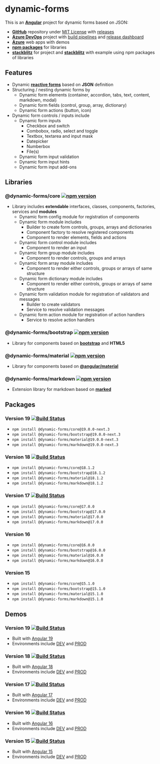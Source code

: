 # **dynamic-forms**

This is an [**Angular**](https://angular.dev) project for dynamic forms based on JSON:

- [**GitHub**](https://github.com/dynamic-forms/dynamic-forms) repository under [MIT License](https://github.com/dynamic-forms/dynamic-forms/blob/main/LICENSE.md) with [releases](https://github.com/dynamic-forms/dynamic-forms/releases)
- [**Azure DevOps**](https://dev.azure.com/alexandergebuhr/dynamic-forms) project with [build pipelines](https://dev.azure.com/alexandergebuhr/dynamic-forms/_build) and [release dashboard](https://dev.azure.com/alexandergebuhr/dynamic-forms/_dashboards/dashboard/75c3b542-d483-4a2c-b7e0-b822a0d4a493)
- [**Azure**](https://dynamic-forms.azurewebsites.net/) web apps with demos
- [**npm packages**](https://www.npmjs.com/org/dynamic-forms) for libraries
- [**stackblitz**](https://stackblitz.com/~/github.com/dynamic-forms/dynamic-forms) for project and [**stackblitz**](https://stackblitz.com/edit/dynamic-forms-stackblitz) with example using npm packages of libraries

## **Features**

- Dynamic [**reactive forms**](https://angular.dev/guide/forms/reactive-forms) based on **JSON** definition
- Structuring / nesting dynamic forms by
  - Dynamic form elements (container, accordion, tabs, text, content, markdown, modal)
  - Dynamic form fields (control, group, array, dictionary)
  - Dynamic form actions (button, icon)
- Dynamic form controls / inputs include
  - Dynamic form inputs
    - Checkbox and switch
    - Combobox, radio, select and toggle
    - Textbox, textarea and input mask
    - Datepicker
    - Numberbox
    - File(s)
  - Dynamic form input validation
  - Dynamic form input hints
  - Dynamic form input add-ons

## **Libraries**

### **@dynamic-forms/core** [![npm version](https://badge.fury.io/js/@dynamic-forms%2Fcore.svg)](https://badge.fury.io/js/@dynamic-forms%2Fcore)

- Library includes **extendable** interfaces, classes, components, factories, services and **modules**
  - Dynamic form config module for registration of components
  - Dynamic form module includes
    - Builder to create form controls, groups, arrays and dictionaries
    - Component factory to resolve registered components
    - Component to render elements, fields and actions
  - Dynamic form control module includes
    - Component to render an input
  - Dynamic form group module includes
    - Component to render controls, groups and arrays
  - Dynamic form array module includes
    - Component to render either controls, groups or arrays of same structure
  - Dynamic form dictionary module includes
    - Component to render either controls, groups or arrays of same structure
  - Dynamic form validation module for registration of validators and messages
    - Builder to create validators
    - Service to resolve validation messages
  - Dynamic form action module for registration of action handlers
    - Service to resolve action handlers

### **@dynamic-forms/bootstrap** [![npm version](https://badge.fury.io/js/@dynamic-forms%2Fbootstrap.svg)](https://badge.fury.io/js/@dynamic-forms%2Fbootstrap)

- Library for components based on [**bootstrap**](https://getbootstrap.com/) and **HTML5**

### **@dynamic-forms/material** [![npm version](https://badge.fury.io/js/@dynamic-forms%2Fmaterial.svg)](https://badge.fury.io/js/@dynamic-forms%2Fmaterial)

- Library for components based on [**@angular/material**](https://material.angular.io/)

### **@dynamic-forms/markdown** [![npm version](https://badge.fury.io/js/@dynamic-forms%2Fmarkdown.svg)](https://badge.fury.io/js/@dynamic-forms%2Fmarkdown)

- Extension library for markdown based on [**marked**](https://github.com/markedjs/marked)

## **Packages**

### **Version 19** [![Build Status](https://dev.azure.com/alexandergebuhr/dynamic-forms/_apis/build/status/dynamic-forms-publish?branchName=refs/tags/19.0.0-next.3)](https://dev.azure.com/alexandergebuhr/dynamic-forms/_build/latest?definitionId=45&branchName=refs/tags/19.0.0-next.3)

- `npm install @dynamic-forms/core@19.0.0-next.3`
- `npm install @dynamic-forms/bootstrap@19.0.0-next.3`
- `npm install @dynamic-forms/material@19.0.0-next.3`
- `npm install @dynamic-forms/markdown@19.0.0-next.3`

### **Version 18** [![Build Status](https://dev.azure.com/alexandergebuhr/dynamic-forms/_apis/build/status/dynamic-forms-publish?branchName=refs/tags/18.1.2)](https://dev.azure.com/alexandergebuhr/dynamic-forms/_build/latest?definitionId=45&branchName=refs/tags/18.1.2)

- `npm install @dynamic-forms/core@18.1.2`
- `npm install @dynamic-forms/bootstrap@18.1.2`
- `npm install @dynamic-forms/material@18.1.2`
- `npm install @dynamic-forms/markdown@18.1.2`

### **Version 17** [![Build Status](https://dev.azure.com/alexandergebuhr/dynamic-forms/_apis/build/status/dynamic-forms-publish?branchName=refs/tags/17.0.0)](https://dev.azure.com/alexandergebuhr/dynamic-forms/_build/latest?definitionId=45&branchName=refs/tags/17.0.0)

- `npm install @dynamic-forms/core@17.0.0`
- `npm install @dynamic-forms/bootstrap@17.0.0`
- `npm install @dynamic-forms/material@17.0.0`
- `npm install @dynamic-forms/markdown@17.0.0`

### **Version 16**

- `npm install @dynamic-forms/core@16.0.0`
- `npm install @dynamic-forms/bootstrap@16.0.0`
- `npm install @dynamic-forms/material@16.0.0`
- `npm install @dynamic-forms/markdown@16.0.0`

### **Version 15**

- `npm install @dynamic-forms/core@15.1.0`
- `npm install @dynamic-forms/bootstrap@15.1.0`
- `npm install @dynamic-forms/material@15.1.0`
- `npm install @dynamic-forms/markdown@15.1.0`

## **Demos**

### **Version 19** [![Build Status](https://dev.azure.com/alexandergebuhr/dynamic-forms/_apis/build/status/dynamic-forms-cd?branchName=19.0.x)](https://dev.azure.com/alexandergebuhr/dynamic-forms/_build/latest?definitionId=43&branchName=19.0.x)

- Built with [Angular 19](https://next.angular.dev/)
- Environments include [DEV](https://dynamic-forms.azurewebsites.net/v19/dev/) and [PROD](https://dynamic-forms.azurewebsites.net/v19/)

### **Version 18** [![Build Status](https://dev.azure.com/alexandergebuhr/dynamic-forms/_apis/build/status/dynamic-forms-cd?branchName=18.1.x)](https://dev.azure.com/alexandergebuhr/dynamic-forms/_build/latest?definitionId=43&branchName=18.1.x)

- Built with [Angular 18](https://v18.angular.dev/)
- Environments include [DEV](https://dynamic-forms.azurewebsites.net/v18/dev/) and [PROD](https://dynamic-forms.azurewebsites.net/v18/)

### **Version 17** [![Build Status](https://dev.azure.com/alexandergebuhr/dynamic-forms/_apis/build/status/dynamic-forms-cd?branchName=17.0.x)](https://dev.azure.com/alexandergebuhr/dynamic-forms/_build/latest?definitionId=43&branchName=17.0.x)

- Built with [Angular 17](https://v17.angular.io/)
- Environments include [DEV](https://dynamic-forms.azurewebsites.net/v17/dev/) and [PROD](https://dynamic-forms.azurewebsites.net/v17/)

### **Version 16** [![Build Status](https://dev.azure.com/alexandergebuhr/dynamic-forms/_apis/build/status/dynamic-forms-cd?branchName=16.0.x)](https://dev.azure.com/alexandergebuhr/dynamic-forms/_build/latest?definitionId=43&branchName=16.0.x)

- Built with [Angular 16](https://v16.angular.io/)
- Environments include [DEV](https://dynamic-forms.azurewebsites.net/v16/dev/) and [PROD](https://dynamic-forms.azurewebsites.net/v16/)

### **Version 15** [![Build Status](https://dev.azure.com/alexandergebuhr/dynamic-forms/_apis/build/status/dynamic-forms-v15-cd?branchName=15.0.x)](https://dev.azure.com/alexandergebuhr/dynamic-forms/_build/latest?definitionId=39&branchName=15.0.x)

- Built with [Angular 15](https://v15.angular.io/)
- Environments include [DEV](https://dynamic-forms.azurewebsites.net/v15/dev/) and [PROD](https://dynamic-forms.azurewebsites.net/v15/)